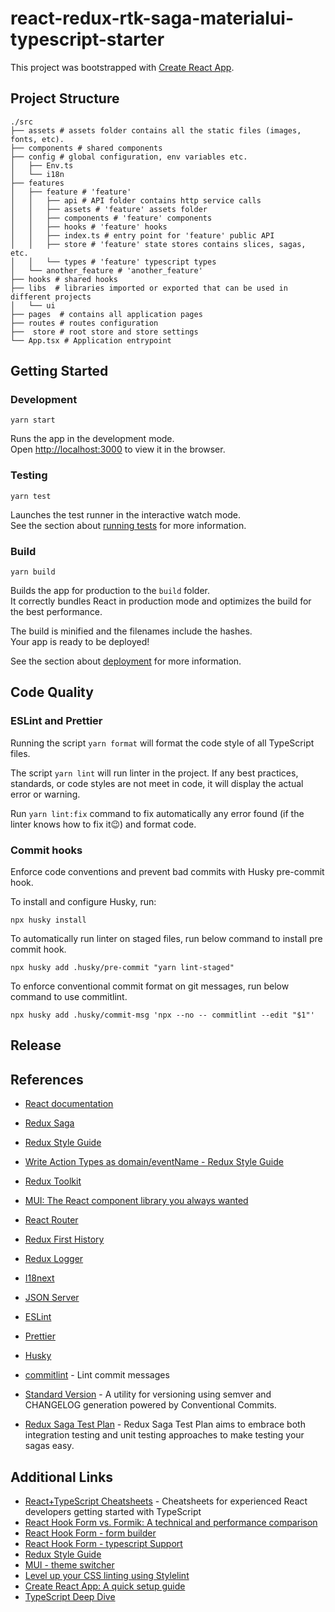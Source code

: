 # react-redux-rtk-saga-materialui-typescript-starter

This project was bootstrapped with [Create React App](https://github.com/facebook/create-react-app).

## Project Structure

```shell
./src
├── assets # assets folder contains all the static files (images, fonts, etc).
├── components # shared components
├── config # global configuration, env variables etc.
│   ├── Env.ts
│   └── i18n 
├── features
│   ├── feature # 'feature'
│   │   ├── api # API folder contains http service calls 
│   │   ├── assets # 'feature' assets folder
│   │   ├── components # 'feature' components
│   │   ├── hooks # 'feature' hooks
│   │   ├── index.ts # entry point for 'feature' public API
│   │   ├── store # 'feature' state stores contains slices, sagas, etc.
│   │   └── types # 'feature' typescript types  
│   └── another_feature # 'another_feature'
├── hooks # shared hooks
├── libs  # libraries imported or exported that can be used in different projects 
│   └── ui
├── pages  # contains all application pages
├── routes # routes configuration
├──  store # root store and store settings
└── App.tsx # Application entrypoint  
```

## Getting Started

### Development

```shell
yarn start
```

Runs the app in the development mode.\
Open [http://localhost:3000](http://localhost:3000) to view it in the browser.

### Testing

```shell
yarn test
```

Launches the test runner in the interactive watch mode.\
See the section about [running tests](https://facebook.github.io/create-react-app/docs/running-tests) for more information.

### Build 

```shell
yarn build
```
Builds the app for production to the `build` folder.\
It correctly bundles React in production mode and optimizes the build for the best performance.

The build is minified and the filenames include the hashes.\
Your app is ready to be deployed!

See the section about [deployment](https://facebook.github.io/create-react-app/docs/deployment) for more information.


## Code Quality

### ESLint and Prettier

Running the script `yarn format` will format the code style of all TypeScript files.

The script `yarn lint` will run linter in the project. 
If any best practices, standards, or code styles are not meet in code, it will display the actual error or warning.

Run `yarn lint:fix` command to fix automatically any error found (if the linter knows how to fix it😉) and format code. 

### Commit hooks

Enforce code conventions and prevent bad commits with Husky pre-commit hook.

To install and configure Husky, run: 
```shell
npx husky install
```

To automatically run linter on staged files, run below command to install pre commit hook. 
    
```shell
npx husky add .husky/pre-commit "yarn lint-staged"
```

To enforce conventional commit format on git messages, run below command to use commitlint. 
```shell
npx husky add .husky/commit-msg 'npx --no -- commitlint --edit "$1"'
```


## Release

[//]: # (TODO:  add readme for release via Standard Version)

## References

* [React documentation](https://reactjs.org/)
* [Redux Saga](https://redux-saga.js.org/)
* [Redux Style Guide](https://redux.js.org/style-guide/style-guide)
* [Write Action Types as domain/eventName - Redux Style Guide](https://redux.js.org/style-guide/style-guide#write-action-types-as-domaineventname)
* [Redux Toolkit](https://redux-toolkit.js.org/introduction/getting-started)
* [MUI: The React component library you always wanted](https://mui.com/)
* [React Router](https://reactrouter.com/)
* [Redux First History](https://github.com/salvoravida/redux-first-history)
* [Redux Logger](https://github.com/LogRocket/redux-logger)
* [I18next](https://react.i18next.com/)
* [JSON Server](https://github.com/typicode/json-server)
* [ESLint](https://eslint.org/)
* [Prettier](https://prettier.io/)
* [Husky](https://typicode.github.io/husky/#/)
* [commitlint](https://commitlint.js.org/#/) - Lint commit messages
* [Standard Version](https://github.com/conventional-changelog/standard-version) - A utility for versioning using semver and CHANGELOG generation powered by Conventional Commits.

* [Redux Saga Test Plan](https://github.com/jfairbank/redux-saga-test-plan) - Redux Saga Test Plan aims to embrace both integration testing and unit testing approaches to make testing your sagas easy.

## Additional Links

* [React+TypeScript Cheatsheets](https://github.com/typescript-cheatsheets/react) - Cheatsheets for experienced React developers getting started with TypeScript
* [React Hook Form vs. Formik: A technical and performance comparison](https://blog.logrocket.com/react-hook-form-vs-formik-comparison/)
* [React Hook Form - form builder](https://react-hook-form.com/form-builder)
* [React Hook Form - typescript Support](https://react-hook-form.com/ts)
* [Redux Style Guide](https://redux.js.org/style-guide/style-guide#write-action-types-as-domaineventname)
* [MUI - theme switcher](https://mui.com/customization/dark-mode/)
* [Level up your CSS linting using Stylelint](https://blog.logrocket.com/using-stylelint-improve-lint-css-scss-sass/)
* [Create React App: A quick setup guide](https://blog.logrocket.com/create-react-app-a-quick-setup-guide-b812f0aad03c/)
* [TypeScript Deep Dive](https://basarat.gitbook.io/typescript/)
